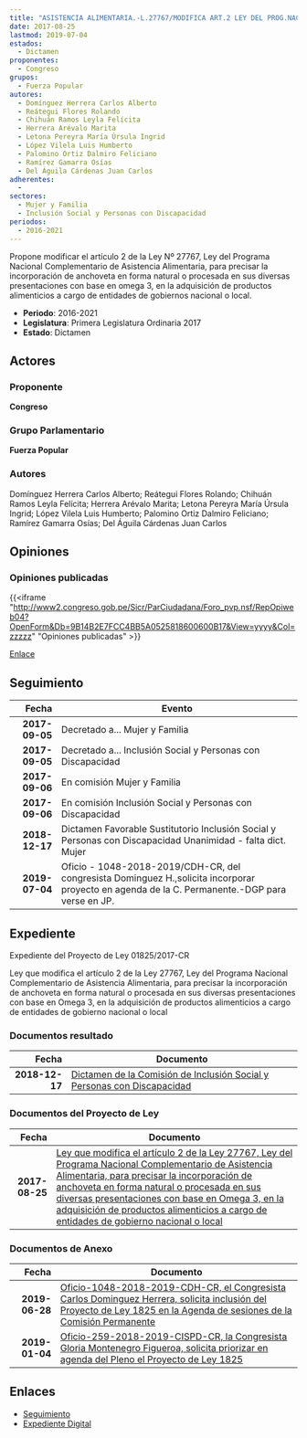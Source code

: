```yaml
---
title: "ASISTENCIA ALIMENTARIA.-L.27767/MODIFICA ART.2 LEY DEL PROG.NAC..."
date: 2017-08-25
lastmod: 2019-07-04
estados: 
  - Dictamen
proponentes: 
  - Congreso
grupos: 
  - Fuerza Popular
autores: 
  - Domínguez Herrera Carlos Alberto
  - Reátegui Flores Rolando
  - Chihuán Ramos Leyla Felícita
  - Herrera Arévalo Marita
  - Letona Pereyra María Úrsula Ingrid
  - López Vilela Luis Humberto
  - Palomino Ortiz Dalmiro Feliciano
  - Ramírez Gamarra Osías
  - Del Águila Cárdenas Juan Carlos
adherentes: 
  - 
sectores: 
  - Mujer y Familia
  - Inclusión Social y Personas con Discapacidad
periodos: 
  - 2016-2021
---
```


Propone modificar el artículo 2 de la Ley Nº 27767, Ley del Programa Nacional Complementario de Asistencia Alimentaria, para precisar la incorporación de anchoveta en forma natural o procesada en sus diversas presentaciones con base en omega 3, en la adquisición de productos alimenticios a cargo de entidades de gobiernos nacional o local.

- **Periodo**: 2016-2021
- **Legislatura**: Primera Legislatura Ordinaria 2017
- **Estado**: Dictamen

## Actores

### Proponente

**Congreso**

### Grupo Parlamentario

**Fuerza Popular**

### Autores

Domínguez Herrera Carlos Alberto; Reátegui Flores Rolando; Chihuán Ramos Leyla Felícita; Herrera Arévalo Marita; Letona Pereyra María Úrsula Ingrid; López Vilela Luis Humberto; Palomino Ortiz Dalmiro Feliciano; Ramírez Gamarra Osías; Del Águila Cárdenas Juan Carlos


## Opiniones

### Opiniones publicadas

{{<iframe "http://www2.congreso.gob.pe/Sicr/ParCiudadana/Foro_pvp.nsf/RepOpiweb04?OpenForm&Db=9B14B2E7FCC4BB5A0525818600600B17&View=yyyy&Col=zzzzz" "Opiniones publicadas" >}}

[Enlace](http://www2.congreso.gob.pe/Sicr/ParCiudadana/Foro_pvp.nsf/RepOpiweb04?OpenForm&Db=9B14B2E7FCC4BB5A0525818600600B17&View=yyyy&Col=zzzzz)

## Seguimiento

| Fecha | Evento |
|------:|--------|
| **2017-09-05** | Decretado a... Mujer y Familia|
| **2017-09-05** | Decretado a... Inclusión Social y Personas con Discapacidad|
| **2017-09-06** | En comisión Mujer y Familia|
| **2017-09-06** | En comisión Inclusión Social y Personas con Discapacidad|
| **2018-12-17** | Dictamen Favorable Sustitutorio Inclusión Social y Personas con Discapacidad Unanimidad - falta dict. Mujer|
| **2019-07-04** | Oficio - 1048-2018-2019/CDH-CR, del congresista Dominguez H.,solicita incorporar proyecto en agenda de la C. Permanente.-DGP para verse en JP.|


## Expediente

Expediente del Proyecto de Ley 01825/2017-CR

Ley que modifica el artículo 2 de la Ley 27767, Ley del Programa Nacional Complementario de Asistencia Alimentaria, para precisar la incorporación de anchoveta en forma natural o procesada en sus diversas presentaciones con base en Omega 3, en la adquisición de productos alimenticios a cargo de entidades de gobierno nacional o local


### Documentos resultado

| Fecha | Documento |
|------:|--------|
| **2018-12-17** | [Dictamen de la Comisión de Inclusión Social y Personas con Discapacidad](http://www.leyes.congreso.gob.pe/Documentos/2016_2021/Dictamenes/Proyectos_de_Ley/01825DC13MAY20181217.pdf) |

### Documentos del Proyecto de Ley

| Fecha | Documento |
|------:|--------|
| **2017-08-25** | [Ley que modifica el artículo 2 de la Ley 27767, Ley del Programa Nacional Complementario de Asistencia Alimentaria, para precisar la incorporación de anchoveta en forma natural o procesada en sus diversas presentaciones con base en Omega 3, en la adquisición de productos alimenticios a cargo de entidades de gobierno nacional o local](http://www.leyes.congreso.gob.pe/Documentos/2016_2021/Proyectos_de_Ley_y_de_Resoluciones_Legislativas/PL0182520170825.pdf) |

### Documentos de Anexo

| Fecha | Documento |
|------:|--------|
| **2019-06-28** | [Oficio-1048-2018-2019-CDH-CR, el Congresista Carlos Dominguez Herrera, solicita inclusión del Proyecto de Ley 1825 en la Agenda de sesiones de la Comisión Permanente](http://www.leyes.congreso.gob.pe/Documentos/2016_2021/Oficios/Congresistas/OFICIO-1048-2018-2019-CDH-CR.pdf) |
| **2019-01-04** | [Oficio-259-2018-2019-CISPD-CR, la Congresista Gloria Montenegro Figueroa, solicita priorizar en agenda del Pleno el Proyecto de Ley 1825](http://www.leyes.congreso.gob.pe/Documentos/2016_2021/Oficios/Comisiones_Ordinarias/OFICIO-259-2018-2019-CISPD-CR.pdf) |

## Enlaces 

- [Seguimiento](http://www2.congreso.gob.pehttp://www2.congreso.gob.pe/Sicr/TraDocEstProc/CLProLey2016.nsf/f7fff46988ca05b1052578e100829cc7/7af18a1c9aa7720205258187005c7ade?OpenDocument)
- [Expediente Digital](http://www2.congreso.gob.pehttp://www2.congreso.gob.pe/Sicr/TraDocEstProc/CLProLey2016.nsf/f7fff46988ca05b1052578e100829cc7/7af18a1c9aa7720205258187005c7ade?OpenDocument&Click=05257FB7005EB655.eb71d0cf91d8294e05256cdf006b5706/$Body/0.1C6C)
